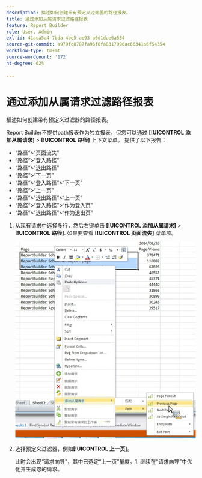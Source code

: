 ```yaml
---
description: 描述如何创建带有预定义过滤器的路径报表。
title: 通过添加从属请求过滤路径报表
feature: Report Builder
role: User, Admin
exl-id: 41aca5a4-7bda-4be5-ae93-a6d1dae6a554
source-git-commit: a979fc8787fa96f8fa8317996ac66341a6f54354
workflow-type: tm+mt
source-wordcount: '172'
ht-degree: 62%

---
```


# 通过添加从属请求过滤路径报表

描述如何创建带有预定义过滤器的路径报表。

Report Builder不提供path报表作为独立报表，但您可以通过 **[!UICONTROL 添加从属请求]** > **[!UICONTROL 路径]** 上下文菜单。 提供了以下报告：

* “路径”>“页面流失”
* “路径”>“登入路径”
* “路径”>“退出路径”
* “路径”>“下一页”
* “路径”>“登入路径”>“下一页”
* “路径”>“上一页”
* “路径”>“退出路径”>“上一页”
* “路径”>“登入路径”>“作为登入页”
* “路径”>“退出路径”>“作为退出页”

1. 从现有请求中选择多行，然后右键单击 **[!UICONTROL 添加从属请求]** > **[!UICONTROL 路径]**. 如果要查看 **[!UICONTROL 页面流失]** 菜单项。

   ![此屏幕截图显示了选定了“添加从属请求”选项的三个选定行。](assets/dependen_request.png)

2. 选择预定义过滤器，例如&#x200B;**[!UICONTROL 上一页]**。

   此时会出现“请求向导”，其中已选定“上一页”量度。1. 继续在“请求向导”中优化并生成您的请求。
